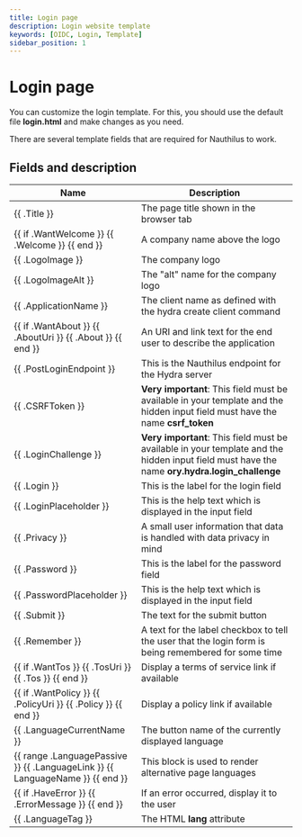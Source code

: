 ```yaml
---
title: Login page
description: Login website template
keywords: [OIDC, Login, Template]
sidebar_position: 1
---
```

# Login page

You can customize the login template. For this, you should use the default file **login.html** and make changes as you
need.

There are several template fields that are required for Nauthilus to work.

## Fields and description

| Name                                                                                          | Description                                                                                                                                   |
|-----------------------------------------------------------------------------------------------|-----------------------------------------------------------------------------------------------------------------------------------------------|
| \{\{ .Title \}\}                                                                              | The page title shown in the browser tab                                                                                                       |
| \{\{ if .WantWelcome \}\} \{\{ .Welcome \}\} \{\{ end \}\}                                    | A company name above the logo                                                                                                                 |
| \{\{ .LogoImage \}\}                                                                          | The company logo                                                                                                                              |
| \{\{ .LogoImageAlt \}\}                                                                       | The "alt" name for the company logo                                                                                                           |
| \{\{ .ApplicationName \}\}                                                                    | The client name as defined with the hydra create client command                                                                               |
| \{\{ if .WantAbout \}\} \{\{ .AboutUri \}\} \{\{ .About \}\} \{\{ end \}\}                    | An URI and link text for the end user to describe the application                                                                             |
| \{\{ .PostLoginEndpoint \}\}                                                                  | This is the Nauthilus endpoint for the Hydra server                                                                                           |
| \{\{ .CSRFToken \}\}                                                                          | **Very important**: This field must be available in your template and the hidden input field must have the name **csrf_token**                |
| \{\{ .LoginChallenge \}\}                                                                     | **Very important**: This field must be available in your template and the hidden input field must have the name **ory.hydra.login_challenge** |
| \{\{ .Login \}\}                                                                              | This is the label for the login field                                                                                                         |
| \{\{ .LoginPlaceholder \}\}                                                                   | This is the help text which is displayed in the input field                                                                                   |
| \{\{ .Privacy \}\}                                                                            | A small user information that data is handled with data privacy in mind                                                                       |
| \{\{ .Password \}\}                                                                           | This is the label for the password field                                                                                                      |
| \{\{ .PasswordPlaceholder \}\}                                                                | This is the help text which is displayed in the input field                                                                                   |
| \{\{ .Submit \}\}                                                                             | The text for the submit button                                                                                                                |
| \{\{ .Remember \}\}                                                                           | A text for the label checkbox to tell the user that the login form is being remembered for some time                                          |
| \{\{ if .WantTos \}\} \{\{ .TosUri \}\} \{\{ .Tos \}\} \{\{ end \}\}                          | Display a terms of service link if available                                                                                                  |
| \{\{ if .WantPolicy \}\} \{\{ .PolicyUri \}\} \{\{ .Policy \}\} \{\{ end \}\}                 | Display a policy link if available                                                                                                            |
| \{\{ .LanguageCurrentName \}\}                                                                | The button name of the currently displayed language                                                                                           |
| \{\{ range .LanguagePassive \}\} \{\{ .LanguageLink \}\} \{\{ LanguageName \}\} \{\{ end \}\} | This block is used to render alternative page languages                                                                                       | 
| \{\{ if .HaveError \}\} \{\{ .ErrorMessage \}\} \{\{ end \}\}                                 | If an error occurred, display it to the user                                                                                                  |
| \{\{ .LanguageTag \}\}                                                                        | The HTML **lang** attribute                                                                                                                   |
